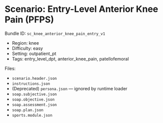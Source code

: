 # Scenario: Entry-Level Anterior Knee Pain (PFPS)

Bundle ID: `sc_knee_anterior_knee_pain_entry_v1`

- Region: knee
- Difficulty: easy
- Setting: outpatient_pt
- Tags: entry_level_dpt, anterior_knee_pain, patellofemoral

Files:

- `scenario.header.json`
- `instructions.json`
- (Deprecated) `persona.json` — ignored by runtime loader
- `soap.subjective.json`
- `soap.objective.json`
- `soap.assessment.json`
- `soap.plan.json`
- `sports.module.json`
